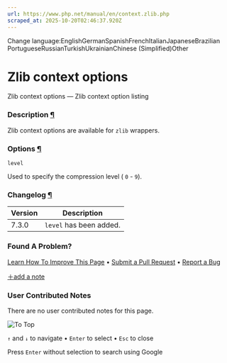 ```yaml
---
url: https://www.php.net/manual/en/context.zlib.php
scraped_at: 2025-10-20T02:46:37.920Z
---
```


Change language:EnglishGermanSpanishFrenchItalianJapaneseBrazilian PortugueseRussianTurkishUkrainianChinese (Simplified)Other

# Zlib context options

Zlib context options — Zlib context option listing

### Description [¶](https://www.php.net/manual/en/context.zlib.php\#refsect1-context.zlib-description)

Zlib context options are available for `zlib` wrappers.


### Options [¶](https://www.php.net/manual/en/context.zlib.php\#refsect1-context.zlib-options)

`level`

Used to specify the compression level ( `0` \- `9`).


### Changelog [¶](https://www.php.net/manual/en/context.zlib.php\#refsect1-context.zlib-changelog)

| Version | Description |
| --- | --- |
| 7.3.0 | `level` has been added. |

### Found A Problem?

[Learn How To Improve This Page](https://github.com/php/doc-base/blob/master/README.md "This will take you to our contribution guidelines on GitHub")
•
[Submit a Pull Request](https://github.com/php/doc-en/blob/master/language/context/zlib.xml)
•
[Report a Bug](https://github.com/php/doc-en/issues/new?body=From%20manual%20page:%20https:%2F%2Fphp.net%2Fcontext.zlib%0A%0A---)

[＋add a note](https://www.php.net/manual/add-note.php?sect=context.zlib&repo=en&redirect=https://www.php.net/manual/en/context.zlib.php)

### User Contributed Notes

There are no user contributed notes for this page.

![To Top](https://www.php.net/images/to-top@2x.png)

`↑` and `↓` to navigate •
`Enter` to select •
`Esc` to close


Press `Enter` without
selection to search using Google